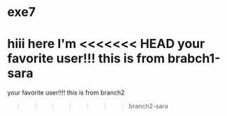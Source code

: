 # exe7
hiii 
here I'm 
<<<<<<< HEAD
your favorite user!!!
this is from brabch1-sara
=======
your favorite user!!!!
this is from branch2
>>>>>>> branch2-sara
